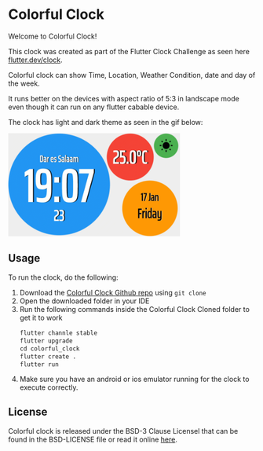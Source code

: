 # Colorful Clock

Welcome to Colorful Clock!

This clock was created as part of the Flutter Clock Challenge as seen here [flutter.dev/clock](https://flutter.dev/clock).

Colorful clock can show Time, Location, Weather Condition, date and day of the week.

It runs better on the devices with aspect ratio of 5:3 in landscape mode even though it can run on any flutter cabable device.

The clock has light and dark theme as seen in the gif below:

<img src='colorful_clock/colorful_clock_showcase.gif' width='350'>


## Usage
To run the clock, do the following:

1. Download the [Colorful Clock Github repo](https://flutter.dev/clock) using `git clone`
2. Open the downloaded folder in your IDE
3. Run the following commands inside the Colorful Clock Cloned folder to get it to work
    ```
    flutter channle stable
    flutter upgrade
    cd colorful_clock
    flutter create .
    flutter run
    ```
4. Make sure you have an android or ios emulator running for the clock to execute correctly.


## License

Colorful clock is released under the BSD-3 Clause Licensel that can be found in the BSD-LICENSE file or read it online [here](https://opensource.org/licenses/BSD-3-Clause).

